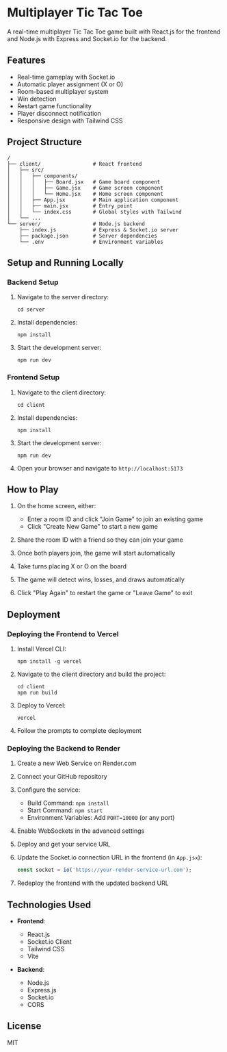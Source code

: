 # Multiplayer Tic Tac Toe

A real-time multiplayer Tic Tac Toe game built with React.js for the frontend and Node.js with Express and Socket.io for the backend.

## Features

- Real-time gameplay with Socket.io
- Automatic player assignment (X or O)
- Room-based multiplayer system
- Win detection
- Restart game functionality
- Player disconnect notification
- Responsive design with Tailwind CSS

## Project Structure

```
/
├── client/                 # React frontend
│   ├── src/
│   │   ├── components/
│   │   │   ├── Board.jsx   # Game board component
│   │   │   ├── Game.jsx    # Game screen component
│   │   │   └── Home.jsx    # Home screen component
│   │   ├── App.jsx         # Main application component
│   │   ├── main.jsx        # Entry point
│   │   └── index.css       # Global styles with Tailwind
│   └── ...
└── server/                 # Node.js backend
    ├── index.js            # Express & Socket.io server
    ├── package.json        # Server dependencies
    └── .env                # Environment variables
```

## Setup and Running Locally

### Backend Setup

1. Navigate to the server directory:
   ```
   cd server
   ```

2. Install dependencies:
   ```
   npm install
   ```

3. Start the development server:
   ```
   npm run dev
   ```

### Frontend Setup

1. Navigate to the client directory:
   ```
   cd client
   ```

2. Install dependencies:
   ```
   npm install
   ```

3. Start the development server:
   ```
   npm run dev
   ```

4. Open your browser and navigate to `http://localhost:5173`

## How to Play

1. On the home screen, either:
   - Enter a room ID and click "Join Game" to join an existing game
   - Click "Create New Game" to start a new game

2. Share the room ID with a friend so they can join your game

3. Once both players join, the game will start automatically

4. Take turns placing X or O on the board

5. The game will detect wins, losses, and draws automatically

6. Click "Play Again" to restart the game or "Leave Game" to exit

## Deployment

### Deploying the Frontend to Vercel

1. Install Vercel CLI:
   ```
   npm install -g vercel
   ```

2. Navigate to the client directory and build the project:
   ```
   cd client
   npm run build
   ```

3. Deploy to Vercel:
   ```
   vercel
   ```

4. Follow the prompts to complete deployment

### Deploying the Backend to Render

1. Create a new Web Service on Render.com

2. Connect your GitHub repository

3. Configure the service:
   - Build Command: `npm install`
   - Start Command: `npm start`
   - Environment Variables: Add `PORT=10000` (or any port)

4. Enable WebSockets in the advanced settings

5. Deploy and get your service URL

6. Update the Socket.io connection URL in the frontend (in `App.jsx`):
   ```js
   const socket = io('https://your-render-service-url.com');
   ```

7. Redeploy the frontend with the updated backend URL

## Technologies Used

- **Frontend**:
  - React.js
  - Socket.io Client
  - Tailwind CSS
  - Vite

- **Backend**:
  - Node.js
  - Express.js
  - Socket.io
  - CORS

## License

MIT 